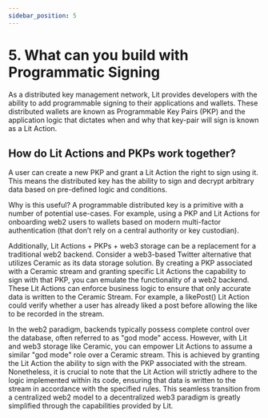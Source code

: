 ```yaml
---
sidebar_position: 5
---
```

# 5. What can you build with Programmatic Signing

As a distributed key management network, Lit provides developers with the ability to add programmable signing to their applications and wallets. These distributed wallets are known as Programmable Key Pairs (PKP) and the application logic that dictates when and why that key-pair will sign is known as a Lit Action.

## How do Lit Actions and PKPs work together?
A user can create a new PKP and grant a Lit Action the right to sign using it. This means the distributed key has the ability to sign and decrypt arbitrary data based on pre-defined logic and conditions.

Why is this useful?
A programmable distributed key is a primitive with a number of potential use-cases. For example, using a PKP and Lit Actions for onboarding web2 users to wallets based on modern multi-factor authentication (that don’t rely on a central authority or key custodian).

Additionally, Lit Actions + PKPs + web3 storage can be a replacement for a traditional web2 backend. Consider a web3-based Twitter alternative that utilizes Ceramic as its data storage solution. By creating a PKP associated with a Ceramic stream and granting specific Lit Actions the capability to sign with that PKP, you can emulate the functionality of a web2 backend. These Lit Actions can enforce business logic to ensure that only accurate data is written to the Ceramic Stream. For example, a likePost() Lit Action could verify whether a user has already liked a post before allowing the like to be recorded in the stream.

In the web2 paradigm, backends typically possess complete control over the database, often referred to as "god mode" access. However, with Lit and web3 storage like Ceramic, you can empower Lit Actions to assume a similar "god mode" role over a Ceramic stream. This is achieved by granting the Lit Action the ability to sign with the PKP associated with the stream. Nonetheless, it is crucial to note that the Lit Action will strictly adhere to the logic implemented within its code, ensuring that data is written to the stream in accordance with the specified rules. This seamless transition from a centralized web2 model to a decentralized web3 paradigm is greatly simplified through the capabilities provided by Lit.
